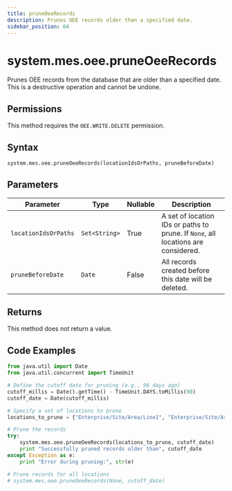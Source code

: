 ```yaml
---
title: pruneOeeRecords
description: Prunes OEE records older than a specified date.
sidebar_position: 64
---
```


# system.mes.oee.pruneOeeRecords

Prunes OEE records from the database that are older than a specified date. This is a destructive operation and cannot be undone.

## Permissions

This method requires the `OEE.WRITE.DELETE` permission.

## Syntax

```python
system.mes.oee.pruneOeeRecords(locationIdsOrPaths, pruneBeforeDate)
```

## Parameters

| Parameter            | Type          | Nullable | Description                                                                       |
| -------------------- | ------------- | -------- | --------------------------------------------------------------------------------- |
| `locationIdsOrPaths` | `Set<String>` | True     | A set of location IDs or paths to prune. If `None`, all locations are considered. |
| `pruneBeforeDate`    | `Date`        | False    | All records created before this date will be deleted.                             |

## Returns

This method does not return a value.

## Code Examples

```python
from java.util import Date
from java.util.concurrent import TimeUnit

# Define the cutoff date for pruning (e.g., 90 days ago)
cutoff_millis = Date().getTime() - TimeUnit.DAYS.toMillis(90)
cutoff_date = Date(cutoff_millis)

# Specify a set of locations to prune
locations_to_prune = {"Enterprise/Site/Area/Line1", "Enterprise/Site/Area/Line2"}

# Prune the records
try:
    system.mes.oee.pruneOeeRecords(locations_to_prune, cutoff_date)
    print "Successfully pruned records older than", cutoff_date
except Exception as e:
    print "Error during pruning:", str(e)

# Prune records for all locations
# system.mes.oee.pruneOeeRecords(None, cutoff_date)
```
